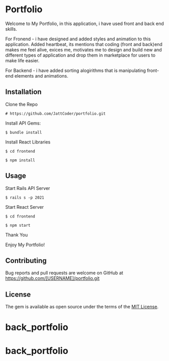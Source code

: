 # Portfolio

Welcome to My Portfolio, in this application, i have used front and back end skills. 

For Fronend  - i have designed and added styles and animation to this application. Added heartbeat, its mentions that coding (front and back)end makes me feel alive, exices me, motivates me to design and build new and different types of application and drop them in marketplace for users to make life easier.

For Backend - i have added sorting alogirithms that is manipulating front-end elements and animations.

## Installation

Clone the Repo

    # https://github.com/JattCoder/portfolio.git

Install API Gems:

    $ bundle install


Install React Libraries

    $ cd frontend

    $ npm install

## Usage

Start Rails API Server

    $ rails s -p 2021

Start React Server

    $ cd frontend

    $ npm start

Thank You

Enjoy My Portfolio!


## Contributing

Bug reports and pull requests are welcome on GitHub at https://github.com/[USERNAME]/portfolio.git


## License

The gem is available as open source under the terms of the [MIT License](https://opensource.org/licenses/MIT).
# back_portfolio
# back_portfolio
